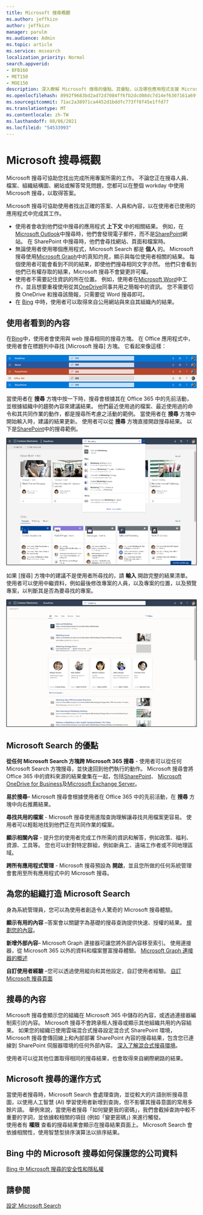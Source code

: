 ```yaml
---
title: Microsoft 搜尋概觀
ms.author: jeffkizn
author: jeffkizn
manager: parulm
ms.audience: Admin
ms.topic: article
ms.service: mssearch
localization_priority: Normal
search.appverid:
- BFB160
- MET150
- MOE150
description: 深入瞭解 Microsoft 搜尋的優點、其優點，以及哪些應用程式支援 Microsoft 搜尋。
ms.openlocfilehash: 8992f9683bd2ad72d7084ff6fb2dcd08dc7d14ef6307161a69f7b54d6d150bd6
ms.sourcegitcommit: 71ac2a38971ca4452d1bddfc773ff8f45e1ffd77
ms.translationtype: MT
ms.contentlocale: zh-TW
ms.lasthandoff: 08/06/2021
ms.locfileid: "54533993"
---
```

# <a name="overview-of-microsoft-search"></a>Microsoft 搜尋概觀

Microsoft 搜尋可協助您找出完成所用專案所需的工作。 不論您正在搜尋人員、檔案、組織結構圖、網站或解答常見問題，您都可以在整個 workday 中使用 Microsoft 搜尋，以取得答案。

Microsoft 搜尋可協助使用者找出正確的答案、人員和內容，以在使用者已使用的應用程式中完成其工作。

- 使用者會收到他們從中搜尋的應用程式 **上下文** 中的相關結果。 例如，在[Microsoft Outlook](https://www.microsoft.com/outlook)中搜尋時，他們會發現電子郵件，而不是[SharePoint](http://sharepoint.com/)網站。 在 SharePoint 中搜尋時，他們會尋找網站、頁面和檔案時。
- 無論使用者使用哪個應用程式，Microsoft Search 都是 **個人** 的。 Microsoft 搜尋使用[Microsoft Graph](https://developer.microsoft.com/graph/)中的真知灼見，顯示與每位使用者相關的結果。 每個使用者可能會看到不同的結果，即使他們搜尋相同文字亦然。 他們只會看到他們已有權存取的結果，Microsoft 搜尋不會變更許可權。
- 使用者不需要記住資訊的所在位置。 例如，使用者在[Microsoft Word](https://products.office.com/word)中工作，並且想要重複使用從其[OneDrive](https://onedrive.live.com/about/)同事共用之簡報中的資訊。 您不需要切換 OneDrive 和搜尋該簡報，只需要從 Word 搜尋即可。
- 在 [Bing](https://bing.com) 中時，使用者可以取得來自公用網站與來自其組織內的結果。

## <a name="what-users-see"></a>使用者看到的內容

在[Bing](https://bing.com)中，使用者會使用與 web 搜尋相同的搜尋方塊。 在 Office 應用程式中，使用者會在標題列中尋找 [Microsoft 搜尋] 方塊。 它看起來像這樣：

![標題列中具有 Microsoft Search 方塊的應用程式視窗螢幕擷取畫面](media/Headings_520.png)

當使用者在 **搜尋** 方塊中按一下時，搜尋會根據其在 Office 365 中的先前活動，並根據組織中的趨勢內容來建議結果。 他們最近使用過的檔案、最近使用過的命令和其共同作業的動作，都是搜尋所考慮之活動的範例。 當使用者在 **搜尋** 方塊中開始輸入時，建議的結果更新。 使用者可以從 **搜尋** 方塊直接開啟搜尋結果。 以下是[SharePoint](http://sharepoint.com/)中的搜尋範例。

![具有查詢及建議結果的 Microsoft Search 方塊螢幕擷取畫面](media/SERP_text_520.png)

如果 [搜尋] 方塊中的建議不是使用者所尋找的，請 **輸入** 開啟完整的結果清單。 使用者可以使用中繼資料，例如最後修改專案的人員，以及專案的位置，以及預覽專案，以判斷其是否為要尋找的專案。

![Microsoft Search 結果頁面的螢幕擷取畫面](media/search_box.png)

## <a name="benefits-of-microsoft-search"></a>Microsoft Search 的優點

**從任何 Microsoft Search 方塊跨 Microsoft 365 搜尋** - 使用者可以從任何 Microsoft Search 方塊搜尋，並快速回到他們執行的動作。 Microsoft 搜尋會將 Office 365 中的資料來源的結果彙集在一起，包括[SharePoint](http://sharepoint.com/)、 [Microsoft OneDrive for Business](https://onedrive.live.com/about/business/)及[Microsoft Exchange Server](https://products.office.com/exchange/microsoft-exchange-server)。

**易於搜尋**– Microsoft 搜尋會根據使用者在 Office 365 中的先前活動，在 **搜尋** 方塊中向右推薦結果。

**尋找共用的檔案** - Microsoft 搜尋使用進階查詢理解讓尋找共用檔案更容易。 使用者可以輕鬆地找到他們正在共同作業的檔案。

**顯示相關內容** - 提升您的使用者完成工作所需的資訊和解答，例如政策、福利、資源、工具等。 您也可以針對特定群組，例如新員工、遠端工作者或不同地理區域。

**跨所有應用程式管理** - Microsoft 搜尋預設為 **開啟**，並且您所做的任何系統管理會套用至所有應用程式中的 Microsoft 搜尋。

## <a name="tailoring-microsoft-search-to-your-organization"></a>為您的組織打造 Microsoft Search

身為系統管理員，您可以為使用者創造令人驚奇的 Microsoft 搜尋體驗。

**顯示有用的內容** –答案會以關鍵字為基礎的搜尋查詢提供快速、授權的結果。 [規劃您的內容](plan-your-content.md)。

**新增外部內容**– Microsoft Graph 連接器可讓您將外部內容移至索引。 使用連接器，從 Microsoft 365 以外的資料和檔案豐富搜尋體驗。 [Microsoft Graph 連接器的概述](connectors-overview.md)

**自訂使用者經驗** –您可以透過使用縱向和其他設定，自訂使用者經驗。 [自訂 Microsoft 搜尋頁面](customize-search-page.md)

## <a name="what-content-is-searched"></a>搜尋的內容

Microsoft 搜尋會顯示您的組織在 Microsoft 365 中儲存的內容，或透過連接器編制索引的內容。 Microsoft 搜尋不會跨承租人搜尋或顯示其他組織共用的內容結果。 如果您的組織已使用雲端混合式搜尋設定混合式 SharePoint 環境，Microsoft 搜尋會傳回線上和內部部署 SharePoint 內容的搜尋結果，包含您已連線到 SharePoint 伺服器環境的任何外部內容。 [深入了解混合式搜尋環境](/sharepoint/hybrid/learn-about-cloud-hybrid-search-for-sharepoint)。

使用者可以從其他位置取得相同的搜尋結果，也會取得來自網際網路的結果。

## <a name="how-microsoft-search-works"></a>Microsoft 搜尋的運作方式

當使用者搜尋時，Microsoft Search 會處理查詢，並從較大的片語剖析搜尋意圖，以使用人工智慧 (AI) 學習使用者新增到查詢，但不影響其搜尋意圖的常用多餘片語。 舉例來說，當使用者搜尋「如何變更我的密碼」，我們會截掉查詢中較不重要的字詞，並依據較相關的項目 (例如「變更密碼」) 來進行觸發。  
使用者有 **權限** 查看的搜尋結果會顯示在搜尋結果頁面上。 Microsoft Search 會依據相關性，使用智慧型排序演算法以排序結果。

## <a name="how-microsoft-search-in-bing-protects-your-company-data"></a>Bing 中的 Microsoft 搜尋如何保護您的公司資料

[Bing 中 Microsoft 搜尋的安全性和隱私權](security-for-search.md)

## <a name="see-also"></a>請參閱

[設定 Microsoft Search](setup-microsoft-search.md)